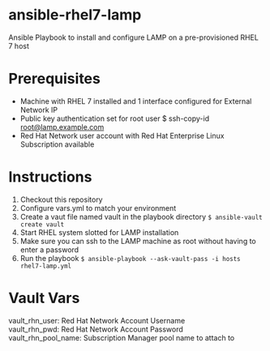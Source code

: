 # ansible-rhel7-lamp
Ansible Playbook to install and configure LAMP on a pre-provisioned RHEL 7 host

# Prerequisites

- Machine with RHEL 7 installed and 1 interface configured for External Network IP
- Public key authentication set for root user
  $ ssh-copy-id root@lamp.example.com
- Red Hat Network user account with Red Hat Enterprise Linux Subscription available

# Instructions

1. Checkout this repository
2. Configure vars.yml to match your environment
3. Create a vaut file named vault in the playbook directory
   `$ ansible-vault create vault`
4. Start RHEL system slotted for LAMP installation
5. Make sure you can ssh to the LAMP machine as root without having to enter a password
6. Run the playbook
   `$ ansible-playbook --ask-vault-pass -i hosts rhel7-lamp.yml`

# Vault Vars
vault_rhn_user: Red Hat Network Account Username  
vault_rhn_pwd: Red Hat Network Account Password  
vault_rhn_pool_name: Subscription Manager pool name to attach to
